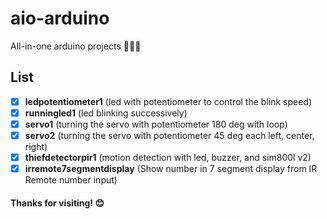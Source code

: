 # aio-arduino
All-in-one arduino projects 🧑‍💻✨

## List
- [x] **ledpotentiometer1** (led with potentiometer to control the blink speed)
- [x] **runningled1** (led blinking successively)
- [x] **servo1** (turning the servo with potentiometer 180 deg with loop)
- [x] **servo2** (turning the servo with potentiometer 45 deg each left, center, right)
- [X] **thiefdetectorpir1** (motion detection with led, buzzer, and sim800l v2)
- [X] **irremote7segmentdisplay** (Show number in 7 segment display from IR Remote number input)

#### Thanks for visiting! 😊
